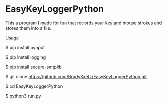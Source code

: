# EasyKeyLoggerPython
This a program I made for fun that records your key and mouse strokes and stores them into a file.



Usage 

$ pip install pynput

$ pip install logging

$ pip install secure-smtplib

$ git clone https://github.com/BrodyKretz/EasyKeyLoggerPython.git

$ cd EasyKeyLoggerPython

$ python3 run.py

